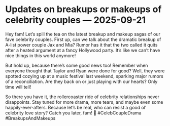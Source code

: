 # Updates on breakups or makeups of celebrity couples — 2025-09-21

Hey fam! Let’s spill the tea on the latest breakup and makeup sagas of our fave celebrity couples. First up, can we talk about the dramatic breakup of A-list power couple Jax and Mia? Rumor has it that the two called it quits after a heated argument at a fancy Hollywood party. It’s like we can’t have nice things in this world anymore!

But hold up, because there’s some good news too! Remember when everyone thought that Taylor and Ryan were done for good? Well, they were spotted cozying up at a music festival last weekend, sparking major rumors of a reconciliation. Are they back on or just playing with our hearts? Only time will tell!

So there you have it, the rollercoaster ride of celebrity relationships never disappoints. Stay tuned for more drama, more tears, and maybe even some happily-ever-afters. Because let’s be real, who can resist a good ol’ celebrity love story? Catch you later, fam! 🌟 #CelebCoupleDrama #BreakupsAndMakeups